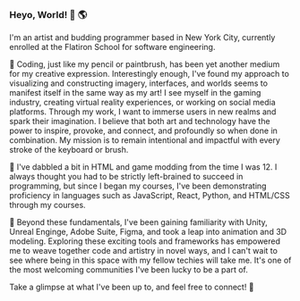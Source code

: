 ### Heyo, World! 👋 🌎

I'm an artist and budding programmer based in New York City, currently enrolled at the Flatiron School for software engineering. 

🎨 Coding, just like my pencil or paintbrush, has been yet another medium for my creative expression. Interestingly enough, I've found my approach to visualizing and constructing imagery, interfaces, and worlds seems to manifest itself in the same way as my art! I see myself in the gaming industry, creating virtual reality experiences, or working on social media platforms. Through my work, I want to immerse users in new realms and spark their imagination. I believe that both art and technology have the power to inspire, provoke, and connect, and profoundly so when done in combination. My mission is to remain intentional and impactful with every stroke of the keyboard or brush. 

🧩 I've dabbled a bit in HTML and game modding from the time I was 12. I always thought you had to be strictly left-brained to succeed in programming, but since I began my courses, I've been demonstrating proficiency in languages such as JavaScript, React, Python, and HTML/CSS through my courses.

🔭 Beyond these fundamentals, I've been gaining familiarity with Unity, Unreal Enginge, Adobe Suite, Figma, and took a leap into animation and 3D modeling. Exploring these exciting tools and frameworks has empowered me to weave together code and artistry in novel ways, and I can't wait to see where being in this space with my fellow techies will take me. It's one of the most welcoming communities I've been lucky to be a part of.

Take a glimpse at what I've been up to, and feel free to connect! 🔌



